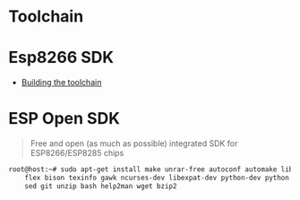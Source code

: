 # Toolchain

# Esp8266 SDK

- [Building the toolchain](https://github.com/esp8266/esp8266-wiki/wiki/Toolchain)

# ESP Open SDK

> Free and open (as much as possible) integrated SDK for ESP8266/ESP8285 chips

```sh
root@host:~# sudo apt-get install make unrar-free autoconf automake libtool gcc g++ gperf \
    flex bison texinfo gawk ncurses-dev libexpat-dev python-dev python python-serial \
    sed git unzip bash help2man wget bzip2
```